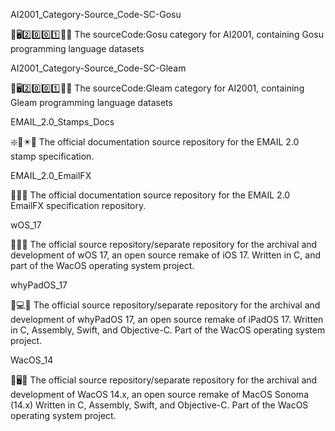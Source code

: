
AI2001_Category-Source_Code-SC-Gosu

🧠️🖥️2️⃣️0️⃣️0️⃣️1️⃣️💾️📜️ The sourceCode:Gosu category for AI2001, containing Gosu programming language datasets

AI2001_Category-Source_Code-SC-Gleam

🧠️🖥️2️⃣️0️⃣️0️⃣️1️⃣️💾️📜️ The sourceCode:Gleam category for AI2001, containing Gleam programming language datasets

EMAIL_2.0_Stamps_Docs

❇️📧️✴️📖️ The official documentation source repository for the EMAIL 2.0 stamp specification.

EMAIL_2.0_EmailFX

🎊️📧️🎆️ The official documentation source repository for the EMAIL 2.0 EmailFX specification repository.

wOS_17

🍏️📱️💾️ The official source repository/separate repository for the archival and development of wOS 17, an open source remake of iOS 17. Written in C, and part of the WacOS operating system project. 

whyPadOS_17

🍏️💻️💾️ The official source repository/separate repository for the archival and development of whyPadOS 17, an open source remake of iPadOS 17. Written in C, Assembly, Swift, and Objective-C. Part of the WacOS operating system project.

WacOS_14

🍏️🖥️💾️ The official source repository/separate repository for the archival and development of WacOS 14.x, an open source remake of MacOS Sonoma (14.x) Written in C, Assembly, Swift, and Objective-C. Part of the WacOS operating system project.

